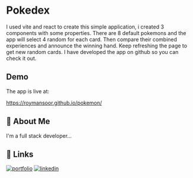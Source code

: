 
# Pokedex

I used vite and react to create this simple application, i created 3 components with some properties.
There are 8 default pokemons and the app will select 4 random for each card. Then compare their combined experiences and announce the winning hand. Keep refreshing the page to get new random cards.
I have developed the app on github so you can check it out.

## Demo

The app is live at:

https://roymansoor.github.io/pokemon/
## 🚀 About Me
I'm a full stack developer...


## 🔗 Links
[![portfolio](https://img.shields.io/badge/my_portfolio-000?style=for-the-badge&logo=ko-fi&logoColor=white)](https://roymansoor.github.io/)
[![linkedin](https://img.shields.io/badge/linkedin-0A66C2?style=for-the-badge&logo=linkedin&logoColor=white)](https://www.linkedin.com/in/r-mansoor/)
